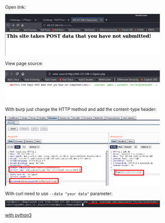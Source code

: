 Open link:

![site](screenshots/site.png)

View page source:

![page source](screenshots/page_source.png)

With burp just change the HTTP method and add the content-type header:

![burp](screenshots/burp.png)

With curl need to use `--data "your data"` parameter:

![curl](screenshots/curl.png)

[with python3](post.py)
